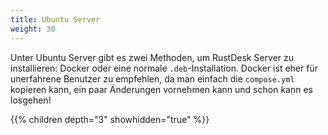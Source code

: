 ```yaml
---
title: Ubuntu Server
weight: 30
---
```


Unter Ubuntu Server gibt es zwei Methoden, um RustDesk Server zu installieren: Docker oder eine normale `.deb`-Installation. Docker ist eher für unerfahrene Benutzer zu empfehlen, da man einfach die `compose.yml` kopieren kann, ein paar Änderungen vornehmen kann und schon kann es losgehen!

{{% children depth="3" showhidden="true" %}}
